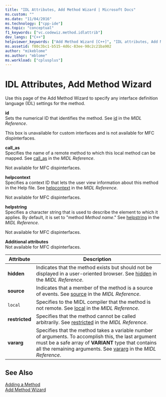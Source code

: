 ```yaml
---
title: "IDL Attributes, Add Method Wizard | Microsoft Docs"
ms.custom: ""
ms.date: "11/04/2016"
ms.technology: ["cpp-ide"]
ms.topic: "conceptual"
f1_keywords: ["vc.codewiz.method.idlattrib"]
dev_langs: ["C++"]
helpviewer_keywords: ["Add Method Wizard [C++]", "IDL attributes, Add Method Wizard"]
ms.assetid: f80c3bc1-b515-4d6c-83ee-98c2c21ba902
author: "mikeblome"
ms.author: "mblome"
ms.workload: ["cplusplus"]
---
```

# IDL Attributes, Add Method Wizard
Use this page of the Add Method Wizard to specify any interface definition language (IDL) settings for the method.  
  
 **id**  
 Sets the numerical ID that identifies the method. See [id](/windows/desktop/Midl/id) in the *MIDL Reference*.  
  
 This box is unavailable for custom interfaces and is not available for MFC dispinterfaces.  
  
 **call_as**  
 Specifies the name of a remote method to which this local method can be mapped. See [call_as](/windows/desktop/Midl/call-as) in the *MIDL Reference*.  
  
 Not available for MFC dispinterfaces.  
  
 **helpcontext**  
 Specifies a context ID that lets the user view information about this method in the Help file. See [helpcontext](/windows/desktop/Midl/helpcontext) in the *MIDL Reference*.  
  
 Not available for MFC dispinterfaces.  
  
 **helpstring**  
 Specifies a character string that is used to describe the element to which it applies. By default, it is set to "method *Method name*." See [helpstring](/windows/desktop/Midl/helpstring) in the *MIDL Reference*.  
  
 Not available for MFC dispinterfaces.  
  
 **Additional attributes**  
 Not available for MFC dispinterfaces.  
  
|Attribute|Description|  
|---------------|-----------------|  
|**hidden**|Indicates that the method exists but should not be displayed in a user-oriented browser. See [hidden](/windows/desktop/Midl/hidden) in the *MIDL Reference*.|  
|**source**|Indicates that a member of the method is a source of events. See [source](/windows/desktop/Midl/source) in the *MIDL Reference*.|  
|`local`|Specifies to the MIDL compiler that the method is not remote. See [local](/windows/desktop/Midl/local) in the *MIDL Reference*.|  
|**restricted**|Specifies that the method cannot be called arbitrarily. See [restricted](/windows/desktop/Midl/restricted) in the *MIDL Reference*.|  
|**vararg**|Specifies that the method takes a variable number of arguments. To accomplish this, the last argument must be a safe array of **VARIANT** type that contains all the remaining arguments. See [vararg](/windows/desktop/Midl/vararg) in the *MIDL Reference*.|  
  
## See Also  
 [Adding a Method](../ide/adding-a-method-visual-cpp.md)   
 [Add Method Wizard](../ide/add-method-wizard.md)